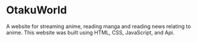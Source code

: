 # OtakuWorld
A website for streaming anime, reading manga and reading news relating to anime. This website was built using HTML, CSS, JavaScript, and Api.
